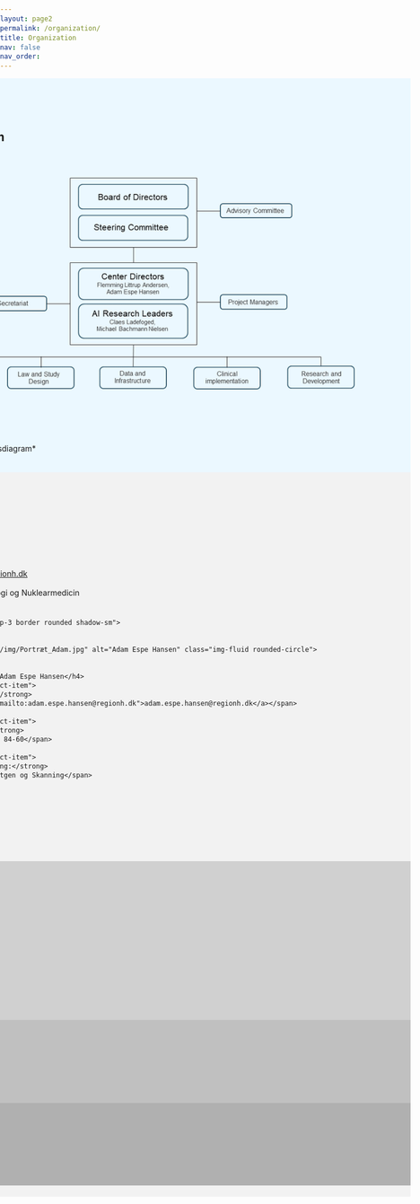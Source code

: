 ```yaml
---
layout: page2
permalink: /organization/
title: Organization
nav: false
nav_order: 
---
```


<style>
  /* Tilføjet styling for at justere størrelsen af .leader-box */
  .leader-box {
    max-width: 400px; /* Juster bredden efter behov */
  }

  /* Fjern margin og padding fra body */
  body {
    margin: 0;
    padding: 0;
  }

  /* Stil for hver sektion */
  .section {
    width: 100vw;
    margin-left: calc(50% - 50vw);
    padding-top: 0; /* Fjern top padding for at sikre ingen ekstra plads øverst */
  }

  /* Stil for hver sektion med specifik baggrundsfarve */
  .organization-section {
    background-color: #EBF8FF; /* Ændre baggrundsfarven efter behov */
  }

  .centerledere-section {
    background-color: #f2f2f2;
  }

  .styregruppe-section {
    background-color: #d0d0d0;
  }

  .ai-forskningsledere-section {
    background-color: #c0c0c0;
  }

  .bestyrelse-section {
    background-color: #b0b0b0;
  }

  /* Stil for indhold i hver sektion */
  .section-content {
    max-width: 1200px;
    margin: 0 auto;
    padding: 20px;
  }

  /* Tilpasning til centerledere-sektion */
  .centerledere-section .container {
    padding: 20px 0; /* Tilføj lidt padding over og under containeren */
  }

  .centerledere-section .leader-box {
    margin-bottom: 20px; /* Tilføj margin mellem hver leader box */
  }

  .centerledere-section img {
    width: 100px; /* Juster størrelsen på lederbillederne efter behov */
    height: 100px;
    border-radius: 50%; /* Rundede hjørner til billederne */
  }
</style>

<!-- Ny Baggrundsfarve for Organization sektion -->
<div class="section organization-section">
  <div class="section-content">
    <h2>Organization</h2>
    <strong style="font-size: 1.5em;">Organizationdiagram</strong>
    <img src="/assets/img/Organisationsdiagram.png" alt="Organizational Diagram">
    <p>*Her indsættes et organisationsdiagram*</p>
  </div>
</div>

<!-- Ny Baggrundsfarve for Centerledere sektion -->
<div class="section centerledere-section">
  <div class="section-content">
    <h3 style="color: #004062;">Centerledere</h3>
    <div class="container mt-5">
      <div class="row">
        <div class="col-md-6">
          <div class="leader-box p-3 border rounded shadow-sm">
            <div class="row">
              <div class="col-4">
                <img src="/assets/img/Portræt_Flemming.jpg" alt="Flemming Andersen" class="img-fluid rounded-circle">
              </div>
              <div class="col-8">
                <h4 class="mb-3">Flemming Andersen</h4>
                <div class="contact-item">
                  <strong>Email:</strong>
                  <span><a href="mailto:flemming.andersen@regionh.dk">flemming.andersen@regionh.dk</a></span>
                </div>
                <div class="contact-item">
                  <strong>Tlf:</strong>
                  <span>+45 35-45 81-43</span>
                </div>
                <div class="contact-item">
                  <strong>Placering:</strong>
                  <span>3982, Klinisk Fysiologi og Nuklearmedicin</span>
                </div>
              </div>
            </div>
          </div>
        </div>

        <div class="col-md-6">
          <div class="leader-box p-3 border rounded shadow-sm">
            <div class="row">
              <div class="col-4">
                <img src="/assets/img/Portræt_Adam.jpg" alt="Adam Espe Hansen" class="img-fluid rounded-circle">
              </div>
              <div class="col-8">
                <h4 class="mb-3">Adam Espe Hansen</h4>
                <div class="contact-item">
                  <strong>Email:</strong>
                  <span><a href="mailto:adam.espe.hansen@regionh.dk">adam.espe.hansen@regionh.dk</a></span>
                </div>
                <div class="contact-item">
                  <strong>Tlf:</strong>
                  <span>+45 35-45 84-60</span>
                </div>
                <div class="contact-item">
                  <strong>Placering:</strong>
                  <span>3023, Røntgen og Skanning</span>
                </div>
              </div>
            </div>
          </div>
        </div>
      </div>
    </div>
  </div>
</div>

<!-- Ny Baggrundsfarve for Styregruppe sektion -->
<div class="section styregruppe-section">
  <div class="section-content">
    <h3>Styregruppe</h3>
    <ul>
      <li>Malene Fischer</li>
      <li>Flemming Littrup Andersen</li>
      <li>Claes Ladefoged</li>
      <li>Adam Espe Hansen</li>
      <li>Michael Bachmann Nielsen</li>
      <li>Jonathan Carlsen</li>
      <li>Martin Lundsgaard</li>
      <li>Jann Mortensen</li>
      <li>Ida Robsøe</li>
      <li>Johnny Madelung</li>
    </ul>
  </div>
</div>

<!-- Ny Baggrundsfarve for AI Forskningsledere sektion -->
<div class="section ai-forskningsledere-section">
  <div class="section-content">
    <h3>AI Forskningsledere</h3>
    <ul>
      <li>Claes Ladefoged</li>
      <li>Michael Bachman</li>
    </ul>
  </div>
</div>

<!-- Ny Baggrundsfarve for Bestyrelse sektion -->
<div class="section bestyrelse-section">
  <div class="section-content">
    <h3>Bestyrelse</h3>
    <ul>
      <li>Malene Fischer</li>
      <li>Martin Lundsgaard</li>
    </ul>
  </div>
</div>
